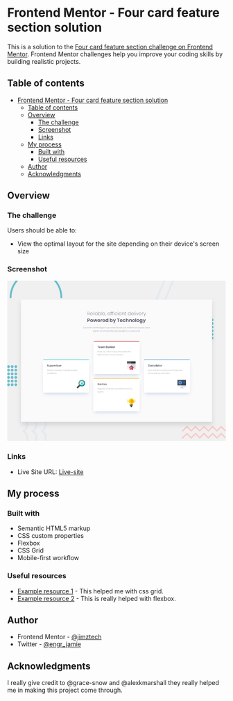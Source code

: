 # Frontend Mentor - Four card feature section solution

This is a solution to the [Four card feature section challenge on Frontend Mentor](https://www.frontendmentor.io/challenges/four-card-feature-section-weK1eFYK). Frontend Mentor challenges help you improve your coding skills by building realistic projects. 

## Table of contents

- [Frontend Mentor - Four card feature section solution](#frontend-mentor---four-card-feature-section-solution)
  - [Table of contents](#table-of-contents)
  - [Overview](#overview)
    - [The challenge](#the-challenge)
    - [Screenshot](#screenshot)
    - [Links](#links)
  - [My process](#my-process)
    - [Built with](#built-with)
    - [Useful resources](#useful-resources)
  - [Author](#author)
  - [Acknowledgments](#acknowledgments)


## Overview

### The challenge

Users should be able to:

- View the optimal layout for the site depending on their device's screen size

### Screenshot

![](./design/desktop-preview.jpg)


### Links

- Live Site URL: [Live-site](https://grid-card-sigma.vercel.app/)

## My process

### Built with

- Semantic HTML5 markup
- CSS custom properties
- Flexbox
- CSS Grid
- Mobile-first workflow


### Useful resources

- [Example resource 1](https://www.joshwcomeau.com/css/interactive-guide-to-grid) - This helped me with css grid.
- [Example resource 2](https://www.joshwcomeau.com/css/interactive-guide-to-flexbox/) - This is really helped with flexbox.


## Author

- Frontend Mentor - [@jimztech](https://www.frontendmentor.io/profile/jimztech)
- Twitter - [@engr_jamie](https://x.com/Engr_Jamie)


## Acknowledgments

I really give credit to @grace-snow and @alexkmarshall they really helped me in making this project come through.
